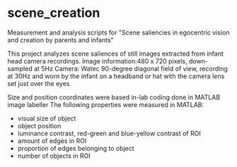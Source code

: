 # scene_creation
Measurement and analysis scripts for "Scene saliencies in egocentric vision and creation by parents and infants"

This project analyzes scene saliences of still images extracted from infant head camera recordings.
  Image information:480 x 720 pixels, down-sampled at 5Hz
  Camera: Watec 90-degree diagonal field of view, recording at 30Hz and worn by the infant on a headband or hat with the camera lens set just over the eyes

Size and position coordinates were based in-lab coding done in MATLAB image labeller
The following properties were measured in MATLAB:

- visual size of object
- object position
- luminance contrast, red-green and blue-yellow contrast of ROI
- amount of edges in ROI
- proportion of edges belonging to object
- number of objects in ROI
